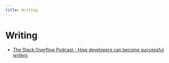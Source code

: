 ```yaml
---
title: Writing
---
```


# Writing

- [The Stack Overflow Podcast - How developers can become successful
  writers](https://the-stack-overflow-podcast.simplecast.com/episodes/how-developers-can-become-successful-writers-QkFip8NF)
